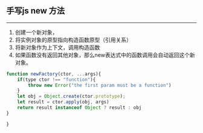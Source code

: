 ## 手写js new 方法
*** 
1. 创建一个新对象，
2. 将实例对象的原型指向构造函数原型（引用关系）
3. 将新对象作为上下文，调用构造函数
4. 如果函数没有返回其他对象，那么new表达式中的函数调用会自动返回这个新对象。
```javascript
function newFactory(ctor, ...args){
    if(type ctor !== "function"){
        throw new Error("the first param must be a function")
    }
    let obj = Object.create(ctor.prototype);
    let result = ctor.apply(obj, args)
    return result instanceof Object ? result : obj
}

}
```